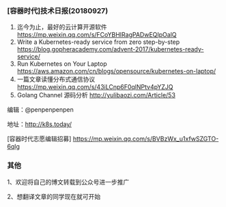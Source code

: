 ### [容器时代]技术日报(20180927)

1. 迄今为止，最好的云计算开源软件 <https://mp.weixin.qq.com/s/FCoYBHIRagPADwEQIpOalQ>
2. Write a Kubernetes-ready service from zero step-by-step <https://blog.gopheracademy.com/advent-2017/kubernetes-ready-service/>
3. Run Kubernetes on Your Laptop <https://aws.amazon.com/cn/blogs/opensource/kubernetes-on-laptop/>
4. 一篇文章读懂分布式通信协议 <https://mp.weixin.qq.com/s/43iLCnp6F0qlNPtv4pYZJQ>
5. Golang Channel 源码分析 <http://yulibaozi.com/Article/53>

编辑：@penpenpenpen

地址：<http://k8s.today/>

[容器时代志愿编辑招募] <https://mp.weixin.qq.com/s/BVBzWx_u1xfwSZGTO-6qlg>

### 其他

1、欢迎将自己的博文转载到公众号进一步推广

2、想翻译文章的同学现在就可开始

